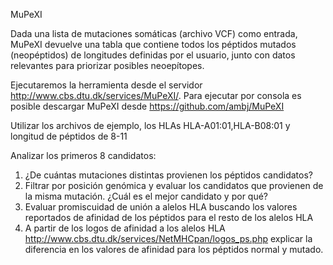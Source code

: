MuPeXI

Dada una lista de mutaciones somáticas (archivo VCF) como entrada, MuPeXI devuelve una tabla que contiene todos los péptidos mutados (neopéptidos) de longitudes definidas por el usuario, junto con datos relevantes para priorizar posibles neoepítopes.

Ejecutaremos la herramienta desde el servidor http://www.cbs.dtu.dk/services/MuPeXI/. Para ejecutar por consola es posible descargar MuPeXI desde https://github.com/ambj/MuPeXI

Utilizar los archivos de ejemplo, los HLAs HLA-A01:01,HLA-B08:01 y longitud de péptidos de 8-11

Analizar los primeros 8 candidatos:

1. ¿De cuántas mutaciones distintas provienen los péptidos candidatos?
2. Filtrar por posición genómica y evaluar los candidatos que provienen de la misma mutación. ¿Cuál es el mejor candidato y por qué?
3. Evaluar promiscuidad de unión a alelos HLA buscando los valores reportados de afinidad de los péptidos para el resto de los alelos HLA
4. A partir de los logos de afinidad a los alelos HLA http://www.cbs.dtu.dk/services/NetMHCpan/logos_ps.php explicar la diferencia en los valores de afinidad para los péptidos normal y mutado.
